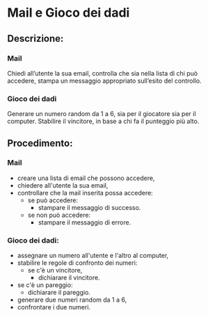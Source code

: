 # Mail e Gioco dei dadi

## Descrizione:
### Mail
Chiedi all’utente la sua email,
controlla che sia nella lista di chi può accedere,
stampa un messaggio appropriato sull’esito del controllo.
### Gioco dei dadi
Generare un numero random da 1 a 6, sia per il giocatore sia per il computer.
Stabilire il vincitore, in base a chi fa il punteggio più alto.

## Procedimento:

### Mail
- creare una lista di email che possono accedere,
- chiedere all'utente la sua email,
- controllare che la mail inserita possa accedere: 
  - se può accedere:
    - stampare il messaggio di successo.
  - se non può accedere:
    - stampare il messaggio di errore.  
### Gioco dei dadi:
- assegnare un numero all'utente e l'altro al computer,
- stabilire le regole di confronto dei numeri:
  - se c'è un vincitore,
    - dichiarare il vincitore.
- se c'è un pareggio:
   - dichiarare il pareggio.    
- generare due numeri random da 1 a 6,
- confrontare i due numeri.
